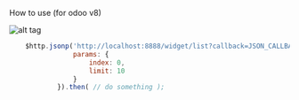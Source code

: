 How to use (for odoo v8)

![alt tag](https://raw.githubusercontent.com/pquochoang2007/view_inbox_image/master/image_viewer/readme/result.png)


```javascript
    $http.jsonp('http://localhost:8888/widget/list?callback=JSON_CALLBACK', {
                params: {
                    index: 0,
                    limit: 10
                }
            }).then( // do something );
```

